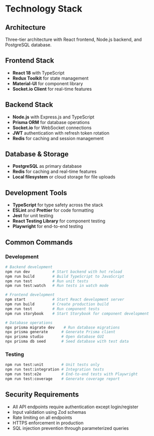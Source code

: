 # Technology Stack

## Architecture
Three-tier architecture with React frontend, Node.js backend, and PostgreSQL database.

## Frontend Stack
- **React 18** with TypeScript
- **Redux Toolkit** for state management
- **Material-UI** for component library
- **Socket.io Client** for real-time features

## Backend Stack
- **Node.js** with Express.js and TypeScript
- **Prisma ORM** for database operations
- **Socket.io** for WebSocket connections
- **JWT** authentication with refresh token rotation
- **Redis** for caching and session management

## Database & Storage
- **PostgreSQL** as primary database
- **Redis** for caching and real-time features
- **Local filesystem** or cloud storage for file uploads

## Development Tools
- **TypeScript** for type safety across the stack
- **ESLint** and **Prettier** for code formatting
- **Jest** for unit testing
- **React Testing Library** for component testing
- **Playwright** for end-to-end testing

## Common Commands

### Development
```bash
# Backend development
npm run dev          # Start backend with hot reload
npm run build        # Build TypeScript to JavaScript
npm run test         # Run unit tests
npm run test:watch   # Run tests in watch mode

# Frontend development
npm start            # Start React development server
npm run build        # Create production build
npm run test         # Run component tests
npm run storybook    # Start Storybook for component development

# Database operations
npx prisma migrate dev    # Run database migrations
npx prisma generate      # Generate Prisma client
npx prisma studio        # Open database GUI
npx prisma db seed       # Seed database with test data
```

### Testing
```bash
npm run test:unit        # Unit tests only
npm run test:integration # Integration tests
npm run test:e2e         # End-to-end tests with Playwright
npm run test:coverage    # Generate coverage report
```

## Security Requirements
- All API endpoints require authentication except login/register
- Input validation using Zod schemas
- Rate limiting on all endpoints
- HTTPS enforcement in production
- SQL injection prevention through parameterized queries
